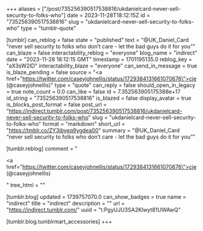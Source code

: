 +++
aliases = ["/post/735256390517538816/ukdanielcard-never-sell-security-to-folks-who"]
date = 2023-11-28T18:12:15Z
id = "735256390517538816"
slug = "ukdanielcard-never-sell-security-to-folks-who"
type = "tumblr-quote"

[tumblr]
can_reblog = false
state = "published"
text = "@UK_Daniel_Card “never sell security to folks who don’t care - let the bad guys do it for you”"
can_blaze = false
interactability_reblog = "everyone"
blog_name = "indirect"
date = "2023-11-28 18:12:15 GMT"
timestamp = 1701195135.0
reblog_key = "aX3sW2ID"
interactability_blaze = "everyone"
can_send_in_message = true
is_blaze_pending = false
source = "<a href=\"https://twitter.com/caseyjohnellis/status/1729384131661070676\">cje (@caseyjohnellis)</a>"
type = "quote"
can_reply = false
should_open_in_legacy = true
note_count = 0.0
can_like = false
id = 7.352563905175388e+17
id_string = "735256390517538816"
is_blazed = false
display_avatar = true
is_blocks_post_format = false
post_url = "https://indirect.tumblr.com/post/735256390517538816/ukdanielcard-never-sell-security-to-folks-who"
slug = "ukdanielcard-never-sell-security-to-folks-who"
format = "markdown"
short_url = "https://tmblr.co/ZY3jbyeq9ygdea00"
summary = "@UK_Daniel_Card “never sell security to folks who don’t care - let the bad guys do it for you”"

[tumblr.reblog]
comment = "<p><a href=\"https://twitter.com/caseyjohnellis/status/1729384131661070676\">cje (@caseyjohnellis)</a></p>"
tree_html = ""

[tumblr.blog]
updated = 1739757070.0
can_show_badges = true
name = "indirect"
title = "indirect"
description = ""
url = "https://indirect.tumblr.com/"
uuid = "t:PgyUJU3SA2Klwyt81UWAwQ"

[tumblr.blog.tumblrmart_accessories]
+++
